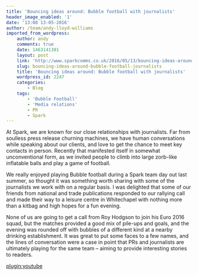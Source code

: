 ```yaml
---
title: 'Bouncing ideas around: Bubble football with journalists'
header_image_enabled: '1'
date: '13:08 13-05-2016'
author: /team/andy-lloyd-williams
imported_from_wordpress:
    author: andy
    comments: true
    date: 1463141301
    layout: post
    link: 'http://www.sparkcomms.co.uk/2016/05/13/bouncing-ideas-around-bubble-football-journalists/'
    slug: bouncing-ideas-around-bubble-football-journalists
    title: 'Bouncing ideas around: Bubble football with journalists'
    wordpress_id: 2247
    categories:
        - Blog
    tags:
        - 'Bubble Football'
        - 'Media relations'
        - PR
        - Spark
---
```


At Spark, we are known for our close relationships with journalists. Far from soulless press release churning machines, we have human conversations while speaking about our clients, and love to get the chance to meet key contacts in person. Recently that manifested itself in somewhat unconventional form, as we invited people to climb into large zorb-like inflatable balls and play a game of football.

We really enjoyed playing Bubble football during a Spark team day out last summer, so thought it was something worth sharing with some of the journalists we work with on a regular basis. I was delighted that some of our friends from national and trade publications responded to our rallying call and made their way to a leisure centre in Whitechapel with nothing more than a kitbag and high hopes for a fun evening.

None of us are going to get a call from Roy Hodgson to join his Euro 2016 squad, but the matches provided a good mix of pile-ups and goals, and the evening was rounded off with bubbles of a different kind at a nearby drinking establishment. It was great to put some faces to a few names, and the lines of conversation were a case in point that PRs and journalists are ultimately playing for the same team – aiming to provide interesting stories to readers.

[plugin:youtube](https://www.youtube.com/watch?v=ZRuWwUGY3Mg)
